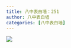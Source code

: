 ```yaml
---
title: 八中表白墙：251
author: 八中表白墙
categories: [八中表白墙]
---
```


![]( https://img.urlnode.com/file/e258dc2879f2ffe2dc267.jpg)